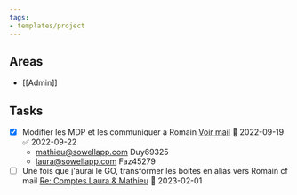 ```yaml
---
tags:
- templates/project
---
```

## Areas
- [[Admin]]
## Tasks 
- [x] Modifier les MDP et les communiquer a Romain [Voir mail](message://<PR1P264MB217454BA58051D5662856B3ACC499@PR1P264MB2174.FRAP264.PROD.OUTLOOK.COM>) 📅 2022-09-19 ✅ 2022-09-22
	- mathieu@sowellapp.com  Duy69325
	- laura@sowellapp.com Faz45279
- [ ] Une fois que j'aurai le GO, transformer les boites en alias vers Romain cf mail [Re: Comptes Laura & Mathieu](message:%3CE90A4F6E-AD23-4257-85FA-392EE9C769FF@sowellapp.com%3E) 📅 2023-02-01